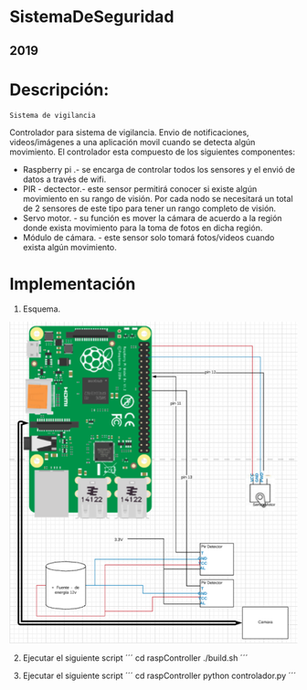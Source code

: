 # SistemaDeSeguridad
2019
----

# Descripción:

    Sistema de vigilancia

Controlador para sistema de vigilancia. Envio de notificaciones, videos/imágenes a una aplicación movil cuando se detecta algún movimiento.
El controlador esta compuesto de los siguientes componentes:
* Raspberry pi .- se encarga de controlar todos los sensores y el envió de datos a través de wifi.
* PIR - dectector.- este sensor permitirá conocer si existe algún movimiento en su rango de visión. Por cada nodo se necesitará un total de 2 sensores de este tipo para tener un rango completo de visión.  
* Servo motor. - su función es mover la cámara de acuerdo a la región donde exista movimiento para la toma de fotos en dicha región. 
* Módulo de cámara. - este sensor solo tomará fotos/videos cuando exista algún movimiento. 

# Implementación

1. Esquema.

![Alt text](esquema/esquema.png "esquema")

2. Ejecutar el siguiente script
´´´
    cd raspController
    ./build.sh
´´´

3. Ejecutar el siguiente script
´´´
    cd raspController
    python controlador.py
´´´
